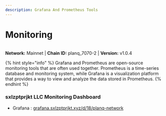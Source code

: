 ```yaml
---
description: Grafana And Prometheus Tools
---
```


# Monitoring

<figure><img src="../../.gitbook/assets/planq.png" alt=""><figcaption></figcaption></figure>

**Network:** Mainnet | **Chain ID:** planq_7070-2 | **Version:** v1.0.4

{% hint style="info" %}
Grafana and Prometheus are open-source monitoring tools that are often used together. Prometheus is a time-series database and monitoring system, while Grafana is a visualization platform that provides a way to view and analyze the data stored in Prometheus.
{% endhint %}

### sxlzptprjkt LLC Monitoring Dashboard

- Grafana : [grafana.sxlzptprjkt.xyz/d/18/planq-network](https://grafana.sxlzptprjkt.xyz/d/18/planq-network)
